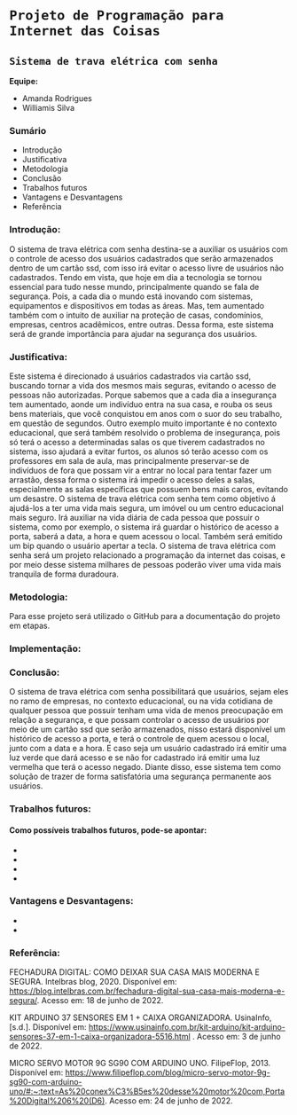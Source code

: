 # `Projeto de Programação para Internet das Coisas`

## **`Sistema de trava elétrica com senha`**

**Equipe:**
- Amanda Rodrigues
- Williamis Silva



### Sumário

- Introdução
- Justificativa
- Metodologia
- Conclusão
- Trabalhos futuros
- Vantagens e Desvantagens
- Referência



### **Introdução:**

  O sistema de trava elétrica com senha destina-se a auxiliar os usuários com o controle de acesso dos usuários cadastrados que serão armazenados dentro de um cartão ssd, com isso irá evitar o acesso livre de usuários não cadastrados.
  Tendo em vista, que hoje em dia a tecnologia se tornou essencial para tudo nesse mundo, principalmente quando se fala de segurança. Pois, a cada dia o mundo está inovando com sistemas, equipamentos e dispositivos em todas as áreas. Mas, tem aumentado também com o intuito de auxiliar na proteção de casas, condomínios, empresas, centros acadêmicos, entre outras. 
  Dessa forma, este sistema será de grande importância para ajudar na segurança dos usuários.

### **Justificativa:**

  Este sistema é direcionado á usuários cadastrados via cartão ssd, buscando tornar a vida dos mesmos mais seguras, evitando o acesso de pessoas não autorizadas. Porque sabemos que a cada dia a insegurança tem aumentado, aonde um indivíduo entra na sua casa, e rouba os seus bens materiais, que você conquistou em anos com o suor do seu trabalho, em questão de segundos. 
  Outro exemplo muito importante é no contexto educacional, que será também resolvido o problema de insegurança, pois só terá o acesso a determinadas salas os que tiverem cadastrados no sistema, isso ajudará a evitar furtos, os alunos só terão acesso com os professores
em sala de aula, mas principalmente preservar-se de indivíduos de fora que possam vir a entrar no local para tentar fazer um arrastão, dessa forma o sistema irá  impedir o acesso deles a salas, especialmente as salas específicas que possuem bens mais caros, evitando um desastre. 
  O sistema de trava elétrica com senha tem como objetivo á ajudá-los a ter uma vida mais segura, um imóvel ou um centro educacional mais seguro. 
  Irá auxiliar na vida diária de cada pessoa que possuir o sistema, como por exemplo, o sistema irá guardar o histórico de acesso a porta, saberá a data, a hora e quem acessou o local. Também será emitido um bip quando o usuário apertar a tecla.
  O sistema de trava elétrica com senha será um projeto relacionado a programação da internet das coisas, e por meio desse sistema milhares de pessoas poderão viver uma vida mais tranquila de forma duradoura.

### **Metodologia:**

Para esse projeto será utilizado o GitHub para  a documentação do projeto em etapas.

### **Implementação:**

### **Conclusão:**

  O sistema de trava elétrica com senha possibilitará que usuários, sejam eles no ramo de empresas, no contexto educacional, ou na vida cotidiana de qualquer pessoa
que possuir tenham uma vida de menos preocupação em relação a segurança, e que possam controlar o acesso de usuários por meio de um cartão ssd que serão armazenados, nisso estará disponível um histórico de acesso a porta, e terá o controle de quem acessou o local, junto com a data e a hora. E caso seja um usuário cadastrado irá emitir uma luz verde que dará acesso e se não for cadastrado irá emitir uma luz vermelha que terá o acesso negado.
  Diante disso, esse sistema tem como solução de trazer de forma satisfatória uma segurança permanente aos usuários.

### **Trabalhos futuros:**


#### Como possíveis trabalhos futuros, pode-se apontar:

-
-
-
-

### **Vantagens e Desvantagens:**

-
-

### **Referência:**


FECHADURA DIGITAL: COMO DEIXAR SUA CASA MAIS MODERNA E SEGURA. Intelbras blog, 2020. Disponível em: https://blog.intelbras.com.br/fechadura-digital-sua-casa-mais-moderna-e-segura/.
Acesso em: 18 de junho de 2022.

KIT ARDUINO 37 SENSORES EM 1 + CAIXA ORGANIZADORA. UsinaInfo, [s.d.]. Disponível em: https://www.usinainfo.com.br/kit-arduino/kit-arduino-sensores-37-em-1-caixa-organizadora-5516.html .
Acesso em: 3 de junho de 2022.

MICRO SERVO MOTOR 9G SG90 COM ARDUINO UNO. FilipeFlop, 2013. Disponível em: https://www.filipeflop.com/blog/micro-servo-motor-9g-sg90-com-arduino-uno/#:~:text=As%20conex%C3%B5es%20desse%20motor%20com,Porta%20Digital%206%20(D6).
Acesso em: 24 de junho de 2022.
